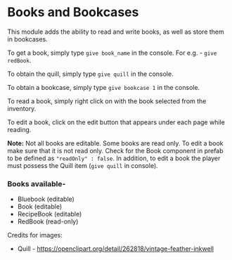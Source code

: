# Books and Bookcases

This module adds the ability to read and write books, as well as store them in bookcases.

To get a book, simply type `give book_name` in the console. For e.g. - `give redBook`.

To obtain the quill, simply type `give quill` in the console. 

To obtain a bookcase, simply type `give bookcase 1` in the console.

To read a book, simply right click on with the book selected from the inventory.

To edit a book, click on the edit button that appears under each page while reading.

**Note:** Not all books are editable. Some books are read only. To edit a book make sure that it is not read only. Check for the Book component in prefab to be defined as `"readOnly" : false`. In addition, to edit a book the player must possess the Quill item (`give quill` in console).

### Books available-
- Bluebook (editable)
- Book (editable)
- RecipeBook (editable)
- RedBook (read-only)

Credits for images:
- Quill - https://openclipart.org/detail/262818/vintage-feather-inkwell